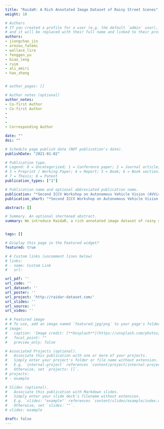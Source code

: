 ```yaml
---
title: "RaidaR: A Rich Annotated Image Dataset of Rainy Street Scenes"
weight: 10

# Authors
# If you created a profile for a user (e.g. the default `admin` user), write the username (folder name) here 
# and it will be replaced with their full name and linked to their profile.
authors:
- jiongchao_jin
- arezou_fatemi
- wallace_lira
- fenggen_yu
- biao_leng
- ruim
- ali_amiri
- hao_zhang


# author_pages: []

# Author notes (optional)
author_notes:
- Co-first Author
- Co-first Author
- 
- 
- 
- Corresponding Author

date: ""
doi: ""

# Schedule page publish date (NOT publication's date).
publishDate: "2021-01-02"

# Publication type.
# Legend: 0 = Uncategorized; 1 = Conference paper; 2 = Journal article;
# 3 = Preprint / Working Paper; 4 = Report; 5 = Book; 6 = Book section;
# 7 = Thesis; 8 = Patent
publication_types: ["1"]

# Publication name and optional abbreviated publication name.
publication: "*Second ICCV Workshop on Autonomous Vehicle Vision (AVVision), 2021* (Workshop Oral paper)"
publication_short: "*Second ICCV Workshop on Autonomous Vehicle Vision (AVVision), 2021*"

abstract: []

# Summary. An optional shortened abstract.
summary: We introduce RaidaR, a rich annotated image dataset of rainy street scenes, to support autonomous driving research. The new dataset contains the largest number of rainy images (58,542) to date, 5,000 of which provide semantic segmentations and 3,658 provide object instance segmentations. 


tags: []

# Display this page in the Featured widget?
featured: true

# # Custom links (uncomment lines below)
# links:
# - name: Custom Link
#   url: 

url_pdf: ''
url_code: ''
url_dataset: ''
url_poster: ''
url_project: 'http://raidar-dataset.com/'
url_slides: ''
url_source: ''
url_video: ''

# # Featured image
# # To use, add an image named `featured.jpg/png` to your page's folder. 
# image:
#   caption: 'Image credit: [**Unsplash**](https://unsplash.com/photos/pLCdAaMFLTE)'
#   focal_point: ""
#   preview_only: false

# Associated Projects (optional).
#   Associate this publication with one or more of your projects.
#   Simply enter your project's folder or file name without extension.
#   E.g. `internal-project` references `content/project/internal-project/index.md`.
#   Otherwise, set `projects: []`.
# projects:
# - example

# Slides (optional).
#   Associate this publication with Markdown slides.
#   Simply enter your slide deck's filename without extension.
#   E.g. `slides: "example"` references `content/slides/example/index.md`.
#   Otherwise, set `slides: ""`.
# slides: example

draft: false
---
```


<!-- {{% callout note %}}
Click the *Cite* button above to demo the feature to enable visitors to import publication metadata into their reference management software.
{{% /callout %}}

{{% callout note %}}
Create your slides in Markdown - click the *Slides* button to check out the example.
{{% /callout %}}

Supplementary notes can be added here, including [code, math, and images](https://wowchemy.com/docs/writing-markdown-latex/). -->

